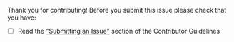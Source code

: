 Thank you for contributing! Before you submit this issue please check that you have:
- [ ] Read the ["Submitting an Issue"](https://github.com/github/VisualStudio/blob/master/CONTRIBUTING.md#submitting-an-issue) section of the Contributor Guidelines 
